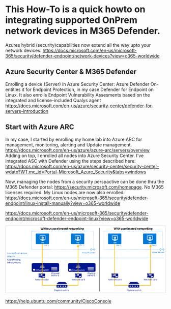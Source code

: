 # This How-To is a quick howto on integrating supported OnPrem network devices in M365 Defender.

Azures hybrid (security)capabilities now extend all the way upto your network devices.
https://docs.microsoft.com/en-us/microsoft-365/security/defender-endpoint/network-devices?view=o365-worldwide

## Azure Security Center & M365 Defender

Enrolling a device (Server) in Azure Security Center: Azure Defender On- entitles it for Endpoint Protection, in my case Defender for Endpoint on Linux.
It also enrolls Endpoint Vulnerability Assesments based on the integrated and license-included Qualys agent
https://docs.microsoft.com/en-us/azure/security-center/defender-for-servers-introduction

## Start with Azure ARC

In my case, I started by enrolling my home lab into Azure ARC for management, monitoring, alerting and Update management.
https://docs.microsoft.com/en-us/azure/azure-arc/servers/overview
Adding on top, I enrolled all nodes into Azure Security Center. I've integrated ASC with Defender using the steps described here: https://docs.microsoft.com/en-us/azure/security-center/security-center-wdatp?WT.mc_id=Portal-Microsoft_Azure_Security&tabs=windows

Now, managing the nodes from a security perspactive can be done thru the M365 Defender portal: https://security.microsoft.com/homepage. No M365 licenses required.
My Linux nodes are now also enrolled: https://docs.microsoft.com/en-us/microsoft-365/security/defender-endpoint/linux-install-manually?view=o365-worldwide





https://docs.microsoft.com/en-us/microsoft-365/security/defender-endpoint/microsoft-defender-endpoint-linux?view=o365-worldwide

![Screenshot](https://raw.githubusercontent.com/verboompj/Networking/master/Pictures/19accelerated-networking-benefit.png)



https://help.ubuntu.com/community/CiscoConsole


